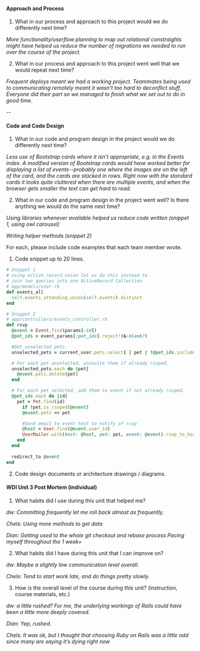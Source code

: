 #### Approach and Process

1. What in our process and approach to this project would we do differently next time?

_More functionality/userflow planning to map out relational constraights might have helped us reduce the number of migrations we needed to run over the course of the project._

2. What in our process and approach to this project went well that we would repeat next time?

_Frequent deploys meant we had a working project. Teammates being used to communicating remotely meant it wasn't too hard to deconflict stuff. Everyone did their part so we managed to finish what we set out to do in good time._

--

#### Code and Code Design

1. What in our code and program design in the project would we do differently next time?

_Less use of Bootstrap cards where it isn’t appropriate, e.g. in the Events index. A modified version of Bootstrap cards would have worked better for displaying a list of events--probably one where the images are on the left of the card, and the cards are stacked in rows. Right now with the standard cards it looks quite cluttered when there are multiple events, and when the browser gets smaller the text can get hard to read._

2. What in our code and program design in the project went well? Is there anything we would do the same next time?

_Using libraries whenever available helped us reduce code written (snippet 1, using owl carousel)_

_Writing helper methods (snippet 2)_

  For each, please include code examples that each team member wrote.
  1. Code snippet up to 20 lines.

```ruby
# Snippet 1
# using active_record_union let us do this instead to
# join two queries into one ActiveRecord Collection
# app/models/user.rb
def events_all
  self.events_attending.union(self.events).distinct
end
```

``` ruby
# Snippet 2
# app/controllers/events_controller.rb
def rsvp
  @event = Event.find(params[:id])
  @pet_ids = event_params[:pet_ids].reject!(&:blank?)

  #Get unselected pets.
  unselected_pets = current_user.pets.select{ | pet | !@pet_ids.include?(pet.id.to_s)}

  # For each pet unselected, uninvite them if already rsvped.
  unselected_pets.each do |pet|
    @event.pets.delete(pet)
  end

  # For each pet selected, add them to event if not already rsvped.
  @pet_ids.each do |id|
    pet = Pet.find(id)
      if !pet.is_rsvped(@event)
      @event.pets << pet

      #Send email to event host to notify of rsvp
      @host = User.find(@event.user_id)
      UserMailer.with(host: @host, pet: pet, event: @event).rsvp_to_host.deliver_later
    end
  end
 
  redirect_to @event
end
```


  2. Code design documents or architecture drawings / diagrams.

#### WDI Unit 3 Post Mortem (individual)
1. What habits did I use during this unit that helped me?

_dw: Committing frequently let me roll back almost as frequently._

_Chels: Using more methods to get data_

_Dian:_
_Getting used to the whole git checkout and rebase process_
_Pacing myself throughout the 1 week+_

2. What habits did I have during this unit that I can improve on?

_dw: Maybe a slightly low communication level overall._

_Chels: Tend to start work late, and do things pretty slowly._

3. How is the overall level of the course during this unit? (instruction, course materials, etc.)

_dw: a little rushed? For me, the underlying workings of Rails could have been a little more deeply covered._

_Dian: Yep, rushed._

_Chels: It was ok, but I thought that choosing Ruby on Rails was a little odd since many are saying it’s dying right now_
